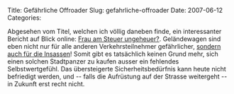 Title: Gefährliche Offroader
Slug: gefahrliche-offroader
Date: 2007-06-12
Categories:

Abgesehen vom Titel, welchen ich völlig daneben finde, ein interessanter Bericht auf Blick online: [Frau am Steuer ungeheuer?](http://www.blick.ch/news/schweiz/artikel64681). Geländewagen sind eben nicht nur für alle anderen Verkehrsteilnehmer gefährlicher, [sondern auch für die Insassen](http://spinlock.ch/blog/2006/01/04/studie-sport-utility-vehicles-suv-gefahren-insassen-starker-als-normale-fahrzeuge/)! Somit gibt es tatsächlich keinen Grund mehr, sich einen solchen Stadtpanzer zu kaufen ausser ein fehlendes Selbstwertgefühl. Das übersteigerte Sicherheitsbedürfnis kann heute nicht befriedigt werden, und -- falls die Aufrüstung auf der Strasse weitergeht -- in Zukunft erst recht nicht.
